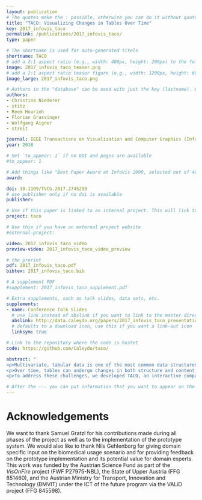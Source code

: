 ```yaml
---
layout: publication
# The quotes make the : possible, otherwise you can do it without quotes
title: "TACO: Visualizing Changes in Tables Over Time"
key: 2017_infovis_taco
permalink: /publications/2017_infovis_taco/
type: paper

# The shortname is used for auto-generated titels
shortname: TACO
# add a 2:1 aspect ratio (e.g., width: 400px, height: 200px) to the folder /assets/images/papers/
image: 2017_infovis_taco_teaser.png
# add a 2:1 aspect ratio teaser figure (e.g., width: 1200px, height: 600px) to the folder /assets/images/papers/
image_large: 2017_infovis_taco.png

# Authors in the "database" can be used with just the key (lastname). Others can be written properly.
authors:
- Christina Niederer
- stitz
- Reem Hourieh
- Florian Grassinger
- Wolfgang Aigner
- streit

journal: IEEE Transactions on Visualization and Computer Graphics (InfoVis '17), 24(1), pp. 677-686
year: 2018

# Set `to_appear: 1` if no DOI and pages are available
#to_appear: 1

# Add things like "Best Paper Award at InfoVis 2099, selected out of 4000 submissions"
award: 

doi: 10.1109/TVCG.2017.2745298
# use publisher only if no doi is available
publisher: 

# Use if this paper is linked to an internal project. This will link to the project site
project: taco

# Use this if you have an external project website
#external-project: 

video: 2017_infovis_taco_video
preview-video: 2017_infovis_taco_video_preview

# the prerint
pdf: 2017_infovis_taco.pdf
bibtex: 2017_infovis_taco.bib

# A supplement PDF
#supplement: 2017_infovis_taco_supplement.pdf

# Extra supplements, such as talk slides, data sets, etc.
supplements:
- name: Conference Talk Slides
  # use link instead of abslink if you want to link to the master directory
  abslink: http://data.caleydo.org/papers/2017_infovis_taco_presentation.pdf
  # defaults to a download icon, use this if you want a link-out icon
  linksym: true

# Link to the repository where the code is hostet
code: https://github.com/Caleydo/taco/

abstract: "
<p>Multivariate, tabular data is one of the most common data structures used in many different domains.</p>
<p>Over time, tables can undergo changes in both structure and content, which results in multiple versions of the same table. A challenging task when working with such derived tables is to understand what exactly has changed between versions in terms of additions/deletions, reorder, merge/split, and content changes. For textual data, a variety of commonplace \"diff\" tools exist that support the task of investigating changes between revisions of a text. Although there are some comparison tools which assist users in inspecting differences between multiple table instances, the resulting visualizations are often difficult to interpret or do not scale to large tables with thousands of rows and columns.</p>
<p>To address these challenges, we developed TACO, an interactive comparison tool that visualizes effectively the differences between multiple tables at various levels of detail. With TACO we show (1) the aggregated differences between multiple table versions over time, (2) the aggregated changes between two selected table versions, and (3) detailed changes between the selection. To demonstrate the effectiveness of our approach, we show its application by means of two usage scenarios.</p>"

# After the --- you can put information that you want to appear on the website using markdown formatting or HTML. A good example are acknowledgements, extra references, an erratum, etc.
---
```



# Acknowledgements

We want to thank Samuel Gratzl for his contributions made during all phases of the project as well as to the implementation of the prototype system. We would also like to thank Nils Gehlenborg for giving domain specific input on the biomedical usage scenario and for providing feedback on the prototype implementation and its potential value for domain experts. This work was funded by the Austrian Science Fund as part of the _VisOnFire_ project (FWF P27975-NBL), the State of
Upper Austria (FFG 851460), and the Austrian Ministry for Transport, Innovation and Technology (BMVIT) under the ICT of the future program via the VALiD project (FFG 845598).
